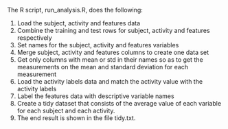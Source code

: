 The R script, run_analysis.R, does the following:
1. Load the subject, activity and features data
2. Combine the training and test rows for subject, activity and features respectively
3. Set names for the subject, activity and features variables
4. Merge subject, activity and features columns to create one data set
5. Get only columns with mean or std in their names so as to get the measurements on the mean and standard deviation for each measurement
6. Load the activity labels data and match the activity value with the activity labels
7. Label the features data with descriptive variable names
8. Create a tidy dataset that consists of the average value of each variable for each subject and each activity.
9. The end result is shown in the file tidy.txt.

